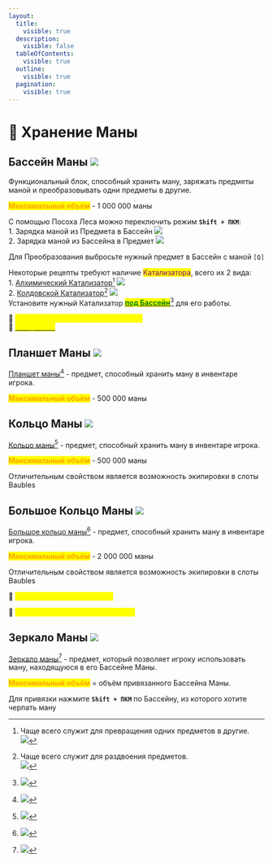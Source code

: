 ```yaml
---
layout:
  title:
    visible: true
  description:
    visible: false
  tableOfContents:
    visible: true
  outline:
    visible: true
  pagination:
    visible: true
---
```


# 🔹 Хранение Маны

## Бассейн Маны ![](https://media.discordapp.net/attachments/1132756596280262778/1132764294849773701/4c53cc01f5e93ffe.png)

Функциональный блок, способный хранить ману, заряжать предметы маной и преобразовывать одни предметы в другие.

<mark style="color:orange;">**Максимальный объём**</mark> - 1 000 000 маны

С помощью Посоха Леса можно переключить режим **`Shift + ПКМ`**:\
1\. Зарядка маной из Предмета в Бассейн  ![](https://media.discordapp.net/attachments/1125896171848732772/1129154498493952000/-1.png)\
2\. Зарядка маной из Бассейна в Предмет ![](https://media.discordapp.net/attachments/1125896171848732772/1129159295750131822/-1.png)

Для Преобразования выбросьте нужный предмет в Бассейн с маной `[Q]`&#x20;

Некоторые рецепты требуют наличие <mark style="color:purple;">Катализатора</mark>, всего их 2 вида:\
1\. [Алхимический Катализатор](#user-content-fn-1)[^1] ![](https://media.discordapp.net/attachments/1132756596280262778/1133008779487748157/0e15d36fa4644062.png)\
2\. [Колдовской Катализатор](#user-content-fn-2)[^2] ![](https://media.discordapp.net/attachments/1132756596280262778/1133008837734039628/b13860f34d3b4cec.png)\
Установите нужный Катализатор [<mark style="color:green;">**под Бассейн**</mark>](#user-content-fn-3)[^3] для его работы.

:pushpin: <mark style="color:yellow;">**`Бассейны Маны из мода LoliMagically`**</mark> \
:pushpin: [<mark style="color:yellow;">**`Звезда Маны`**</mark>](../interesno-znat/botania.md#zvezda-many)&#x20;

## Планшет Маны ![](https://media.discordapp.net/attachments/1132752657367449731/1133009131096252516/Grid\_Mana\_Tablet.png)

[Планшет маны](#user-content-fn-4)[^4] - предмет, способный хранить ману в инвентаре игрока.

<mark style="color:orange;">**Максимальный объём**</mark> - 500 000 маны

## Кольцо Маны ![](https://media.discordapp.net/attachments/1132752657367449731/1133009458499440670/Grid\_Band\_of\_Mana.png)

[Кольцо маны](#user-content-fn-5)[^5] - предмет, способный хранить ману в инвентаре игрока.

<mark style="color:orange;">**Максимальный объём**</mark> - 500 000 маны

Отличительным свойством является возможность экипировки в слоты Baubles

## Большое Кольцо Маны ![](https://media.discordapp.net/attachments/1132752657367449731/1133009475486355556/Grid\_Greater\_Band\_of\_Mana.png)

[Большое кольцо маны](#user-content-fn-6)[^6] - предмет, способный хранить ману в инвентаре игрока.

<mark style="color:orange;">**Максимальный объём**</mark> - 2 000 000 маны

Отличительным свойством является возможность экипировки в слоты Baubles

:pushpin: <mark style="color:yellow;">**`Кольца маны из мода Alfheim`**</mark>&#x20;

:pushpin: <mark style="color:yellow;">**`Кольца Маны из мода LoliMagically`**</mark>&#x20;

## Зеркало Маны ![](https://media.discordapp.net/attachments/1132752657367449731/1133009819167633458/Grid\_Mana\_Mirror.png)

[Зеркало маны](#user-content-fn-7)[^7] - предмет, который позволяет игроку использовать ману, находящуюся в его Бассейне Маны.

<mark style="color:orange;">**Максимальный объём**</mark> = объём привязанного Бассейна Маны.

Для привязки нажмите **`Shift + ПКМ`** по Бассейну, из которого хотите черпать ману

[^1]: Чаще всего служит для превращения одних предметов в другие.\
    ![](https://media.discordapp.net/attachments/1132752475930251354/1132755280338370650/image.png)

[^2]: Чаще всего служит для раздвоения предметов.\
    ![](https://media.discordapp.net/attachments/1132752475930251354/1132755293961461910/-2.png)

[^3]: &#x20;       ![](https://media.discordapp.net/attachments/1125896171848732772/1129166246022238228/-1.png)

[^4]: ![](https://media.discordapp.net/attachments/1132752475930251354/1132755307584565278/image.png)

[^5]: ![](https://media.discordapp.net/attachments/1132752475930251354/1132755496588279928/-1.png)

[^6]: ![](https://media.discordapp.net/attachments/1132752475930251354/1132755319001468990/-1.png)

[^7]: ![](https://media.discordapp.net/attachments/1132752475930251354/1132755505937404096/image.png)
